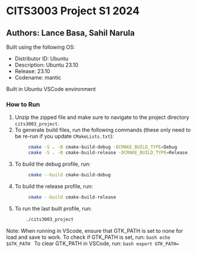 <!-- # CITS3003 Project S1 2024
## Authors: Lance Basa ((23420659)), Sahil Narula ((23313963))

##
Built using the following OS

Distributor ID: Ubuntu
Description:    Ubuntu 23.10
Release:        23.10
Codename:       mantic



How to run
Build the following code using VScode terminal on linux or Ubuntu Command Line
Unzip the zipepd file make sure to cd into the project directory cits3003_project.
Then to generate build files, run (these only needs to be re-run if you update CMakeLists.txt)
    cmake -S . -B cmake-build-debug -DCMAKE_BUILD_TYPE=Debug
    cmake -S . -B cmake-build-release -DCMAKE_BUILD_TYPE=Release
Then to build the debug profile, run:  
    cmake --build cmake-build-debug 
Then to build the release profile, run:
    cmake --build cmake-build-release
Then to run the last built profile, run:  
    ./cits3003_project -->


# CITS3003 Project S1 2024
## Authors: Lance Basa, Sahil Narula

Built using the following OS:
- Distributor ID: Ubuntu
- Description: Ubuntu 23.10
- Release: 23.10
- Codename: mantic

Built in Ubuntu VSCode environment


### How to Run
1. Unzip the zipped file and make sure to navigate to the project directory `cits3003_project`.
2. To generate build files, run the following commands (these only need to be re-run if you update `CMakeLists.txt`):
   ```bash
        cmake -S . -B cmake-build-debug -DCMAKE_BUILD_TYPE=Debug 
        cmake -S . -B cmake-build-release -DCMAKE_BUILD_TYPE=Release 
   ```
3. To build the debug profile, run:
   ```bash
        cmake --build cmake-build-debug
   ```
4. To build the release profile, run:
   ```bash
        cmake --build cmake-build-release 
   ```
5. To run the last built profile, run:
    ```bash
        ./cits3003_project 
    ```
Note: When running in VScode, ensure that GTK_PATH is set to none for load and save to work.
To check if GTK_PATH is set, run:
    ```bash
        echo $GTK_PATH
    ```
To clear GTK_PATH in VSCode, run:
    ```bash
        export GTK_PATH=
    ```
